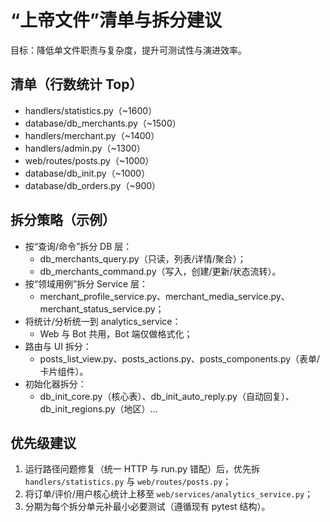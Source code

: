 # “上帝文件”清单与拆分建议

目标：降低单文件职责与复杂度，提升可测试性与演进效率。

## 清单（行数统计 Top）
- handlers/statistics.py（~1600）
- database/db_merchants.py（~1500）
- handlers/merchant.py（~1400）
- handlers/admin.py（~1300）
- web/routes/posts.py（~1000）
- database/db_init.py（~1000）
- database/db_orders.py（~900）

## 拆分策略（示例）
- 按“查询/命令”拆分 DB 层：
  - db_merchants_query.py（只读，列表/详情/聚合）；
  - db_merchants_command.py（写入，创建/更新/状态流转）。
- 按“领域用例”拆分 Service 层：
  - merchant_profile_service.py、merchant_media_service.py、merchant_status_service.py；
- 将统计/分析统一到 analytics_service：
  - Web 与 Bot 共用，Bot 端仅做格式化；
- 路由与 UI 拆分：
  - posts_list_view.py、posts_actions.py、posts_components.py（表单/卡片组件）。
- 初始化器拆分：
  - db_init_core.py（核心表）、db_init_auto_reply.py（自动回复）、db_init_regions.py（地区）…

## 优先级建议
1) 运行路径问题修复（统一 HTTP 与 run.py 错配）后，优先拆 `handlers/statistics.py` 与 `web/routes/posts.py`；
2) 将订单/评价/用户核心统计上移至 `web/services/analytics_service.py`；
3) 分期为每个拆分单元补最小必要测试（遵循现有 pytest 结构）。

